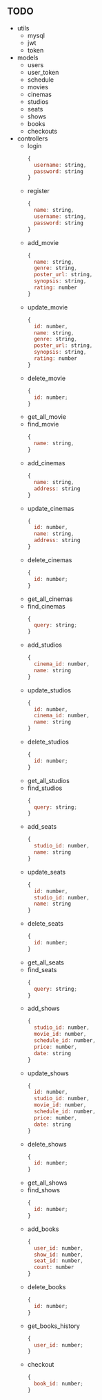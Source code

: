 ## TODO

- utils
  - mysql
  - jwt
  - token
- models
  - users
  - user_token
  - schedule
  - movies
  - cinemas
  - studios
  - seats
  - shows
  - books
  - checkouts
- controllers
  - login
    ```js
    {
      username: string,
      password: string
    }
    ```
  - register
    ```js
    {
      name: string,
      username: string,
      password: string
    }
    ```
  - add_movie
    ```js
    {
      name: string,
      genre: string,
      poster_url: string,
      synopsis: string,
      rating: number
    }
    ```
  - update_movie
    ```js
    {
      id: number,
      name: string,
      genre: string,
      poster_url: string,
      synopsis: string,
      rating: number
    }
    ```
  - delete_movie
    ```js
    {
      id: number;
    }
    ```
  - get_all_movie
  - find_movie
    ```js
    {
      name: string,
    }
    ```
  - add_cinemas
    ```js
    {
      name: string,
      address: string
    }
    ```
  - update_cinemas
    ```js
    {
      id: number,
      name: string,
      address: string
    }
    ```
  - delete_cinemas
    ```js
    {
      id: number;
    }
    ```
  - get_all_cinemas
  - find_cinemas
    ```js
    {
      query: string;
    }
    ```
  - add_studios
    ```js
    {
      cinema_id: number,
      name: string
    }
    ```
  - update_studios
    ```js
    {
      id: number,
      cinema_id: number,
      name: string
    }
    ```
  - delete_studios
    ```js
    {
      id: number;
    }
    ```
  - get_all_studios
  - find_studios
    ```js
    {
      query: string;
    }
    ```
  - add_seats
    ```js
    {
      studio_id: number,
      name: string
    }
    ```
  - update_seats
    ```js
    {
      id: number,
      studio_id: number,
      name: string
    }
    ```
  - delete_seats
    ```js
    {
      id: number;
    }
    ```
  - get_all_seats
  - find_seats
    ```js
    {
      query: string;
    }
    ```
  - add_shows
    ```js
    {
      studio_id: number,
      movie_id: number,
      schedule_id: number,
      price: number,
      date: string
    }
    ```
  - update_shows
    ```js
    {
      id: number,
      studio_id: number,
      movie_id: number,
      schedule_id: number,
      price: number,
      date: string
    }
    ```
  - delete_shows
    ```js
    {
      id: number;
    }
    ```
  - get_all_shows
  - find_shows
    ```js
    {
      id: number;
    }
    ```
  - add_books
    ```js
    {
      user_id: number,
      show_id: number,
      seat_id: number,
      count: number
    }
    ```
  - delete_books
    ```js
    {
      id: number;
    }
    ```
  - get_books_history
    ```js
    {
      user_id: number;
    }
    ```
  - checkout
    ```js
    {
      book_id: number;
    }
    ```
